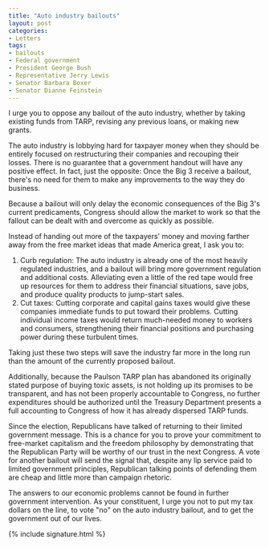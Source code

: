 ```yaml
---
title: "Auto industry bailouts"
layout: post
categories:
- Letters
tags:
- bailouts
- Federal government
- President George Bush
- Representative Jerry Lewis
- Senator Barbara Boxer
- Senator Dianne Feinstein
---
```


I urge you to oppose any bailout of the auto industry, whether by taking existing funds from TARP, revising any previous loans, or making new grants.  
  
The auto industry is lobbying hard for taxpayer money when they should be entirely focused on restructuring their companies and recouping their losses. There is no guarantee that a government handout will have any positive effect. In fact, just the opposite: Once the Big 3 receive a bailout, there's no need for them to make any improvements to the way they do business.

Because a bailout will only delay the economic consequences of the Big 3's current predicaments, Congress should allow the market to work so that the fallout can be dealt with and overcome as quickly as possible.

Instead of handing out more of the taxpayers' money and moving farther away from the free market ideas that made America great, I ask you to:

1. Curb regulation: The auto industry is already one of the most heavily regulated industries, and a bailout will bring more government regulation and additional costs. Alleviating even a little of the red tape would free up resources for them to address their financial situations, save jobs, and produce quality products to jump-start sales.
2. Cut taxes: Cutting corporate and capital gains taxes would give these companies immediate funds to put toward their problems. Cutting individual income taxes would return much-needed money to workers and consumers, strengthening their financial positions and purchasing power during these turbulent times.

Taking just these two steps will save the industry far more in the long run than the amount of the currently proposed bailout.

Additionally, because the Paulson TARP plan has abandoned its originally stated purpose of buying toxic assets, is not holding up its promises to be transparent, and has not been properly accountable to Congress, no further expenditures should be authorized until the Treasury Department presents a full accounting to Congress of how it has already dispersed TARP funds.

Since the election, Republicans have talked of returning to their limited government message. This is a chance for you to prove your commitment to free-market capitalism and the freedom philosophy by demonstrating that the Republican Party will be worthy of our trust in the next Congress. A vote for another bailout will send the signal that, despite any lip service paid to limited government principles, Republican talking points of defending them are cheap and little more than campaign rhetoric.

The answers to our economic problems cannot be found in further government intervention. As your constituent, I urge you not to put my tax dollars on the line, to vote "no" on the auto industry bailout, and to get the government out of our lives.

{% include signature.html %}
